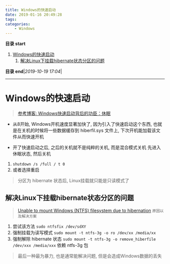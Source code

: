 ```yaml
---
title: Windows的快速启动
date: 2019-01-16 20:49:28
tags: 
categories: 
    - Windows
---
```


**目录 start**
 
1. [Windows的快速启动](#windows的快速启动)
    1. [解决Linux下挂载hibernate状态分区的问题](#解决linux下挂载hibernate状态分区的问题)

**目录 end**|_2019-10-19 17:04_|
****************************************
# Windows的快速启动 
> [参考博客: Windows快速启动背后的功臣：休眠](https://zhuanlan.zhihu.com/p/28639474)

- 从8开始, Windows开机速度显著加快了, 因为引入了快速启动这个东西, 也就是在关机的时候将一些数据缓存到 hiberfil.sys 文件上, 下次开机能加载该文件从而快速开机

- 开了快速启动之后, 之后的关机就不是纯粹的关机, 而是混合模式关机 先进入休眠状态, 然后关机
1. `shutdown /s /full / t 0`
1. 或者选择重启

> 分区为 hibernate 状态后, Linux挂载就只能是只读模式了

## 解决Linux下挂载hibernate状态分区的问题
> [Unable to mount Windows (NTFS) filesystem due to hibernation](https://askubuntu.com/questions/145902/unable-to-mount-windows-ntfs-filesystem-due-to-hibernation) `原因以及解决方案`

1. 尝试该方法  `sudo ntfsfix /dev/sdXY` 
1. 强制挂载为读写模式 `sudo mount -t ntfs-3g -o ro /dev/xx /media/xx`
1. 强制解除 hibernate 状态 `sudo mount -t ntfs-3g -o remove_hiberfile /dev/xxx /media/xxx` 依赖 ntfs-3g 包

> 最后一种最为暴力, 也是通常能解决问题, 但是会造成Windows数据的丢失
